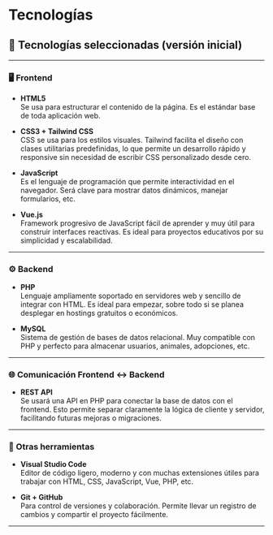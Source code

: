 # Tecnologías

## 🧰 Tecnologías seleccionadas (versión inicial)

---

### 🖥 Frontend

- **HTML5**  
  Se usa para estructurar el contenido de la página. Es el estándar base de toda aplicación web.

- **CSS3 + Tailwind CSS**  
  CSS se usa para los estilos visuales. Tailwind facilita el diseño con clases utilitarias predefinidas, lo que permite un desarrollo rápido y responsive sin necesidad de escribir CSS personalizado desde cero.

- **JavaScript**  
  Es el lenguaje de programación que permite interactividad en el navegador. Será clave para mostrar datos dinámicos, manejar formularios, etc.

- **Vue.js**  
  Framework progresivo de JavaScript fácil de aprender y muy útil para construir interfaces reactivas. Es ideal para proyectos educativos por su simplicidad y escalabilidad.

---

### ⚙️ Backend

- **PHP**  
  Lenguaje ampliamente soportado en servidores web y sencillo de integrar con HTML. Es ideal para empezar, sobre todo si se planea desplegar en hostings gratuitos o económicos.

- **MySQL**  
  Sistema de gestión de bases de datos relacional. Muy compatible con PHP y perfecto para almacenar usuarios, animales, adopciones, etc.

---

### 🌐 Comunicación Frontend ↔ Backend

- **REST API**  
  Se usará una API en PHP para conectar la base de datos con el frontend. Esto permite separar claramente la lógica de cliente y servidor, facilitando futuras mejoras o migraciones.

---

### 🧪 Otras herramientas

- **Visual Studio Code**  
  Editor de código ligero, moderno y con muchas extensiones útiles para trabajar con HTML, CSS, JavaScript, Vue, PHP, etc.

- **Git + GitHub**  
  Para control de versiones y colaboración. Permite llevar un registro de cambios y compartir el proyecto fácilmente.

---
